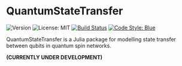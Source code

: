 # QuantumStateTransfer

![Version](https://img.shields.io/badge/version-v0.1.0--dev-slateblue)
![License: MIT](https://img.shields.io/badge/License-MIT-darkorchid)
[![Build Status](https://github.com/GraphQuantum/QuantumStateTransfer.jl/actions/workflows/CI.yml/badge.svg?branch=main)](https://github.com/GraphQuantum/QuantumStateTransfer.jl/actions/workflows/CI.yml?query=branch%3Amain)
[![Code Style: Blue](https://img.shields.io/badge/code%20style-blue-4495d1.svg)](https://github.com/JuliaDiff/BlueStyle)

QuantumStateTransfer is a Julia package for modelling state transfer between
qubits in quantum spin networks.

**(CURRENTLY UNDER DEVELOPMENT)**
